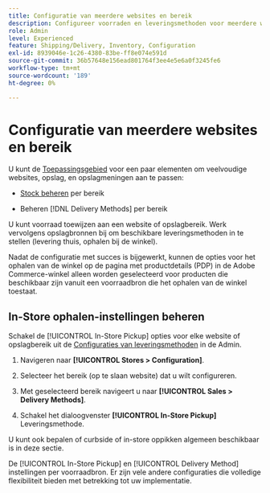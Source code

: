 ```yaml
---
title: Configuratie van meerdere websites en bereik
description: Configureer voorraden en leveringsmethoden voor meerdere websites en sla het bereik op.
role: Admin
level: Experienced
feature: Shipping/Delivery, Inventory, Configuration
exl-id: 8939046e-1c26-4380-83be-ff8e074e591d
source-git-commit: 36b57648e156ead801764f3ee4e5e6a0f3245fe6
workflow-type: tm+mt
source-wordcount: '189'
ht-degree: 0%

---
```


# Configuratie van meerdere websites en bereik

U kunt de [Toepassingsgebied](https://docs.magento.com/user-guide/configuration/scope.html) voor een paar elementen om veelvoudige websites, opslag, en opslagmeningen aan te passen:

- [Stock beheren](https://docs.magento.com/user-guide/catalog/inventory-stock.html) per bereik

- Beheren [!DNL Delivery Methods] per bereik

U kunt voorraad toewijzen aan een website of opslagbereik. Werk vervolgens opslagbronnen bij om beschikbare leveringsmethoden in te stellen (levering thuis, ophalen bij de winkel).

Nadat de configuratie met succes is bijgewerkt, kunnen de opties voor het ophalen van de winkel op de pagina met productdetails (PDP) in de Adobe Commerce-winkel alleen worden geselecteerd voor producten die beschikbaar zijn vanuit een voorraadbron die het ophalen van de winkel toestaat.

## In-Store ophalen-instellingen beheren

Schakel de [!UICONTROL In-Store Pickup] opties voor elke website of opslagbereik uit de [Configuraties van leveringsmethoden](enable-general.md#delivery-methods) in de Admin.

1. Navigeren naar **[!UICONTROL Stores > Configuration]**.

1. Selecteer het bereik (op te slaan website) dat u wilt configureren.

1. Met geselecteerd bereik navigeert u naar **[!UICONTROL Sales > Delivery Methods]**.

1. Schakel het dialoogvenster **[!UICONTROL In-Store Pickup]** Leveringsmethode.

U kunt ook bepalen of curbside of in-store oppikken algemeen beschikbaar is in deze sectie.

De [!UICONTROL In-Store Pickup] en [!UICONTROL Delivery Method] instellingen per voorraadbron. Er zijn vele andere configuraties die volledige flexibiliteit bieden met betrekking tot uw implementatie.
